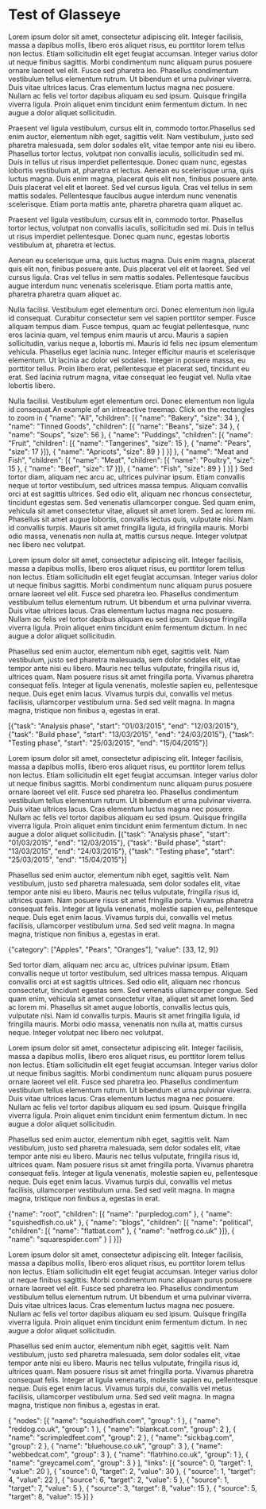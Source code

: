 Test of Glasseye
================

Lorem ipsum dolor sit amet, consectetur adipiscing elit. Integer facilisis, massa a dapibus mollis, libero eros aliquet risus, eu porttitor lorem tellus non lectus. Etiam sollicitudin elit eget feugiat accumsan. Integer varius dolor ut neque finibus sagittis. Morbi condimentum nunc aliquam purus posuere ornare laoreet vel elit. Fusce sed pharetra leo. Phasellus condimentum vestibulum tellus elementum rutrum. Ut bibendum et urna pulvinar viverra. Duis vitae ultrices lacus. Cras elementum luctus magna nec posuere. Nullam ac felis vel tortor dapibus aliquam eu sed ipsum. Quisque fringilla viverra ligula. Proin aliquet enim tincidunt enim fermentum dictum. In nec augue a dolor aliquet sollicitudin.


Praesent vel ligula vestibulum, cursus elit in, commodo tortor.<sidenote>Phasellus sed enim auctor, elementum nibh eget, sagittis velit. Nam vestibulum, justo sed pharetra malesuada, sem dolor sodales elit, vitae tempor ante nisi eu libero.</sidenote> Phasellus tortor lectus, volutpat non convallis iaculis, sollicitudin sed mi. Duis in tellus ut risus imperdiet pellentesque. Donec quam nunc, egestas lobortis vestibulum at, pharetra et lectus. Aenean eu scelerisque urna, quis luctus magna. Duis enim magna, placerat quis elit non, finibus posuere ante. Duis placerat vel elit et laoreet. Sed vel cursus ligula. Cras vel tellus in sem mattis sodales. Pellentesque faucibus augue interdum nunc venenatis scelerisque. Etiam porta mattis ante, pharetra pharetra quam aliquet ac.

Praesent vel ligula vestibulum, cursus elit in, commodo tortor. Phasellus tortor lectus, volutpat non convallis iaculis, sollicitudin sed mi. Duis in tellus ut risus imperdiet pellentesque. Donec quam nunc, egestas lobortis vestibulum at, pharetra et lectus. 

<marginnote>Aenean eu scelerisque urna, quis luctus magna. Duis enim magna, placerat quis elit non, finibus posuere ante. Duis placerat vel elit et laoreet. Sed vel cursus ligula. Cras vel tellus in sem mattis sodales. Pellentesque faucibus augue interdum nunc venenatis scelerisque. Etiam porta mattis ante, pharetra pharetra quam aliquet ac.</marginnote>

Nulla facilisi. Vestibulum eget elementum orci. Donec elementum non ligula id consequat. Curabitur consectetur sem vel sapien porttitor semper. Fusce aliquam tempus diam. Fusce tempus, quam ac feugiat pellentesque, nunc eros lacinia quam, vel tempus enim mauris ut arcu. Mauris a sapien sollicitudin, varius neque a, lobortis mi. Mauris id felis nec ipsum elementum vehicula. Phasellus eget lacinia nunc. Integer efficitur mauris et scelerisque elementum. Ut lacinia ac dolor vel sodales. Integer in posuere massa, eu porttitor tellus. Proin libero erat, pellentesque et placerat sed, tincidunt eu erat. Sed lacinia rutrum magna, vitae consequat leo feugiat vel. Nulla vitae lobortis libero.

Nulla facilisi. Vestibulum eget elementum orci. Donec elementum non ligula id consequat.<sidenote>An example of an intreactive treemap. Click on the rectangles to zoom in
<treemap>{ "name": "All", "children": [{ "name": "Bakery", "size": 34 }, { "name": "Tinned Goods", "children": [{ "name": "Beans", "size": 34 }, { "name": "Soups", "size": 56 }, { "name": "Puddings", "children": [{ "name": "Fruit", "children": [{ "name": "Tangerines", "size": 15 }, { "name": "Pears", "size": 17 }]}, { "name": "Apricots", "size": 89 } ] }] }, { "name": "Meat and Fish", "children": [{ "name": "Meat", "children": [{ "name": "Poultry", "size": 15 }, { "name": "Beef", "size": 17 }]}, { "name": "Fish", "size": 89 } ] }] }</treemap>
</sidenote> Sed tortor diam, aliquam nec arcu ac, ultrices pulvinar ipsum. Etiam convallis neque ut tortor vestibulum, sed ultrices massa tempus. Aliquam convallis orci at est sagittis ultrices. Sed odio elit, aliquam nec rhoncus consectetur, tincidunt egestas sem. Sed venenatis ullamcorper congue. Sed quam enim, vehicula sit amet consectetur vitae, aliquet sit amet lorem. Sed ac lorem mi. Phasellus sit amet augue lobortis, convallis lectus quis, vulputate nisi. Nam id convallis turpis. Mauris sit amet fringilla ligula, id fringilla mauris. Morbi odio massa, venenatis non nulla at, mattis cursus neque. Integer volutpat nec libero nec volutpat.

Lorem ipsum dolor sit amet, consectetur adipiscing elit. Integer facilisis, massa a dapibus mollis, libero eros aliquet risus, eu porttitor lorem tellus non lectus. Etiam sollicitudin elit eget feugiat accumsan. Integer varius dolor ut neque finibus sagittis. Morbi condimentum nunc aliquam purus posuere ornare laoreet vel elit. Fusce sed pharetra leo. Phasellus condimentum vestibulum tellus elementum rutrum. Ut bibendum et urna pulvinar viverra. Duis vitae ultrices lacus. Cras elementum luctus magna nec posuere. Nullam ac felis vel tortor dapibus aliquam eu sed ipsum. Quisque fringilla viverra ligula. Proin aliquet enim tincidunt enim fermentum dictum. In nec augue a dolor aliquet sollicitudin.

Phasellus sed enim auctor, elementum nibh eget, sagittis velit. Nam vestibulum, justo sed pharetra malesuada, sem dolor sodales elit, vitae tempor ante nisi eu libero. Mauris nec tellus vulputate, fringilla risus id, ultrices quam. Nam posuere risus sit amet fringilla porta. Vivamus pharetra consequat felis. Integer at ligula venenatis, molestie sapien eu, pellentesque neque. Duis eget enim lacus. Vivamus turpis dui, convallis vel metus facilisis, ullamcorper vestibulum urna. Sed sed velit magna. In magna magna, tristique non finibus a, egestas in erat.

<gantt>
		[{"task": "Analysis phase", "start": "01/03/2015", "end": "12/03/2015"}, 
		{"task": "Build phase", "start": "13/03/2015", "end": "24/03/2015"},
		{"task": "Testing phase", "start": "25/03/2015", "end": "15/04/2015"}]
</gantt>


Lorem ipsum dolor sit amet, consectetur adipiscing elit. Integer facilisis, massa a dapibus mollis, libero eros aliquet risus, eu porttitor lorem tellus non lectus. Etiam sollicitudin elit eget feugiat accumsan. Integer varius dolor ut neque finibus sagittis. Morbi condimentum nunc aliquam purus posuere ornare laoreet vel elit. Fusce sed pharetra leo. Phasellus condimentum vestibulum tellus elementum rutrum. Ut bibendum et urna pulvinar viverra. Duis vitae ultrices lacus. Cras elementum luctus magna nec posuere. Nullam ac felis vel tortor dapibus aliquam eu sed ipsum. Quisque fringilla viverra ligula. Proin aliquet enim tincidunt enim fermentum dictum. In nec augue a dolor aliquet sollicitudin.
<marginnote>
<gantt>
		[{"task": "Analysis phase", "start": "01/03/2015", "end": "12/03/2015"}, 
		{"task": "Build phase", "start": "13/03/2015", "end": "24/03/2015"},
		{"task": "Testing phase", "start": "25/03/2015", "end": "15/04/2015"}]
</gantt>
</marginnote>

Phasellus sed enim auctor, elementum nibh eget, sagittis velit. Nam vestibulum, justo sed pharetra malesuada, sem dolor sodales elit, vitae tempor ante nisi eu libero. Mauris nec tellus vulputate, fringilla risus id, ultrices quam. Nam posuere risus sit amet fringilla porta. Vivamus pharetra consequat felis. Integer at ligula venenatis, molestie sapien eu, pellentesque neque. Duis eget enim lacus. Vivamus turpis dui, convallis vel metus facilisis, ullamcorper vestibulum urna. Sed sed velit magna. In magna magna, tristique non finibus a, egestas in erat.

<marginnote>
<barchart>
{"category": ["Apples", "Pears", "Oranges"], "value": [33, 12, 9]}
</barchart>
</marginnote>


Sed tortor diam, aliquam nec arcu ac, ultrices pulvinar ipsum. Etiam convallis neque ut tortor vestibulum, sed ultrices massa tempus. Aliquam convallis orci at est sagittis ultrices. Sed odio elit, aliquam nec rhoncus consectetur, tincidunt egestas sem. Sed venenatis ullamcorper congue. Sed quam enim, vehicula sit amet consectetur vitae, aliquet sit amet lorem. Sed ac lorem mi. Phasellus sit amet augue lobortis, convallis lectus quis, vulputate nisi. Nam id convallis turpis. Mauris sit amet fringilla ligula, id fringilla mauris. Morbi odio massa, venenatis non nulla at, mattis cursus neque. Integer volutpat nec libero nec volutpat.

Lorem ipsum dolor sit amet, consectetur adipiscing elit. Integer facilisis, massa a dapibus mollis, libero eros aliquet risus, eu porttitor lorem tellus non lectus. Etiam sollicitudin elit eget feugiat accumsan. Integer varius dolor ut neque finibus sagittis. Morbi condimentum nunc aliquam purus posuere ornare laoreet vel elit. Fusce sed pharetra leo. Phasellus condimentum vestibulum tellus elementum rutrum. Ut bibendum et urna pulvinar viverra. Duis vitae ultrices lacus. Cras elementum luctus magna nec posuere. Nullam ac felis vel tortor dapibus aliquam eu sed ipsum. Quisque fringilla viverra ligula. Proin aliquet enim tincidunt enim fermentum dictum. In nec augue a dolor aliquet sollicitudin.

Phasellus sed enim auctor, elementum nibh eget, sagittis velit. Nam vestibulum, justo sed pharetra malesuada, sem dolor sodales elit, vitae tempor ante nisi eu libero. Mauris nec tellus vulputate, fringilla risus id, ultrices quam. Nam posuere risus sit amet fringilla porta. Vivamus pharetra consequat felis. Integer at ligula venenatis, molestie sapien eu, pellentesque neque. Duis eget enim lacus. Vivamus turpis dui, convallis vel metus facilisis, ullamcorper vestibulum urna. Sed sed velit magna. In magna magna, tristique non finibus a, egestas in erat.


<tree>
{"name": "root", "children": [{ "name": "purpledog.com" }, { "name": "squishedfish.co.uk" }, { "name": "blogs", "children": [{ "name": "political", "children": [{ "name": "flatbat.com" }, { "name": "netfrog.co.uk" }]}, { "name": "squarespider.com" } ] }]}
</tree>

Lorem ipsum dolor sit amet, consectetur adipiscing elit. Integer facilisis, massa a dapibus mollis, libero eros aliquet risus, eu porttitor lorem tellus non lectus. Etiam sollicitudin elit eget feugiat accumsan. Integer varius dolor ut neque finibus sagittis. Morbi condimentum nunc aliquam purus posuere ornare laoreet vel elit. Fusce sed pharetra leo. Phasellus condimentum vestibulum tellus elementum rutrum. Ut bibendum et urna pulvinar viverra. Duis vitae ultrices lacus. Cras elementum luctus magna nec posuere. Nullam ac felis vel tortor dapibus aliquam eu sed ipsum. Quisque fringilla viverra ligula. Proin aliquet enim tincidunt enim fermentum dictum. In nec augue a dolor aliquet sollicitudin.

Phasellus sed enim auctor, elementum nibh eget, sagittis velit. Nam vestibulum, justo sed pharetra malesuada, sem dolor sodales elit, vitae tempor ante nisi eu libero. Mauris nec tellus vulputate, fringilla risus id, ultrices quam. Nam posuere risus sit amet fringilla porta. Vivamus pharetra consequat felis. Integer at ligula venenatis, molestie sapien eu, pellentesque neque. Duis eget enim lacus. Vivamus turpis dui, convallis vel metus facilisis, ullamcorper vestibulum urna. Sed sed velit magna. In magna magna, tristique non finibus a, egestas in erat.


<force>
	{ "nodes": [{ "name": "squishedfish.com", "group": 1 }, { "name": "reddog.co.uk", "group": 1 }, { "name": "blankcat.com", "group": 2 }, { "name": "scrimpledfeet.com", "group": 2 }, { "name": "sickbag.com", "group": 2 }, { "name": "bluehouse.co.uk", "group": 3 }, { "name": "webbedcat.com", "group": 3 }, { "name": "flatrhino.co.uk", "group": 1 }, { "name": "greycamel.com", "group": 3 }  ], "links": [{ "source": 0, "target": 1, "value": 20 }, { "source": 0, "target": 2, "value": 30 }, { "source": 1, "target": 4, "value": 22 }, { "source": 6, "target": 2, "value": 5 }, { "source": 1, "target": 7, "value": 5 }, { "source": 3, "target": 8, "value": 15 }, { "source": 5, "target": 8, "value": 15 }] }
</force>

